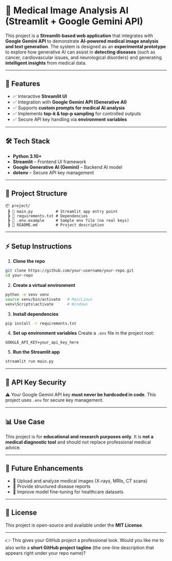 # 🧠 Medical Image Analysis AI (Streamlit + Google Gemini API)

This project is a **Streamlit-based web application** that integrates with **Google Gemini API** to demonstrate **AI-powered medical image analysis and text generation**.
The system is designed as an **experimental prototype** to explore how generative AI can assist in **detecting diseases** (such as cancer, cardiovascular issues, and neurological disorders) and generating **intelligent insights** from medical data.

---

## 🚀 Features

* ✅ Interactive **Streamlit UI**
* ✅ Integration with **Google Gemini API (Generative AI)**
* ✅ Supports **custom prompts for medical AI analysis**
* ✅ Implements **top-k & top-p sampling** for controlled outputs
* ✅ Secure API key handling via **environment variables**

---

## 🛠️ Tech Stack

* **Python 3.10+**
* **Streamlit** – Frontend UI framework
* **Google Generative AI (Gemini)** – Backend AI model
* **dotenv** – Secure API key management

---

## 📂 Project Structure

```
📦 project/
 ┣ 📜 main.py          # Streamlit app entry point
 ┣ 📜 requirements.txt # Dependencies
 ┣ 📜 .env.example     # Sample env file (no real keys)
 ┣ 📜 README.md        # Project description
```

---

## ⚡ Setup Instructions

1. **Clone the repo**

```bash
git clone https://github.com/your-username/your-repo.git
cd your-repo
```

2. **Create a virtual environment**

```bash
python -m venv venv
source venv/bin/activate   # Mac/Linux
venv\Scripts\activate      # Windows
```

3. **Install dependencies**

```bash
pip install -r requirements.txt
```

4. **Set up environment variables**
   Create a `.env` file in the project root:

```
GOOGLE_API_KEY=your_api_key_here
```

5. **Run the Streamlit app**

```bash
streamlit run main.py
```

---

## 🔐 API Key Security

⚠️ Your Google Gemini API key **must never be hardcoded in code**.
This project uses `.env` for secure key management.

---

## 📊 Use Case

This project is for **educational and research purposes only**.
It is **not a medical diagnostic tool** and should not replace professional medical advice.

---

## 🌟 Future Enhancements

* 📌 Upload and analyze medical images (X-rays, MRIs, CT scans)
* 📌 Provide structured disease reports
* 📌 Improve model fine-tuning for healthcare datasets

---

## 📜 License

This project is open-source and available under the **MIT License**.

---

👉 This gives your GitHub project a professional look.
Would you like me to also write a **short GitHub project tagline** (the one-line description that appears right under your repo name)?
